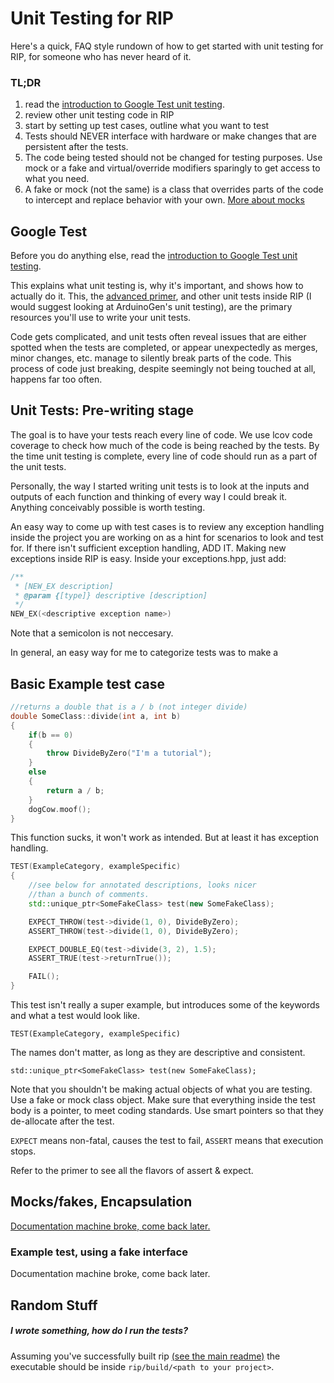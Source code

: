  # Unit Testing for RIP

Here's a quick, FAQ style rundown of how to get started with unit testing for RIP, for someone who has never heard of it.
### TL;DR
1. read the [introduction to Google Test unit testing](https://github.com/google/googletest/blob/master/googletest/README.md).
2. review other unit testing code in RIP
3. start by setting up test cases, outline what you want to test
4. Tests should NEVER interface with hardware or make changes that are persistent after the tests.
5. The code being tested should not be changed for testing purposes. Use mock or a fake and virtual/override modifiers sparingly to get access to what you need.
6. A fake or mock (not the same) is a class that overrides parts of the code to intercept and replace behavior with your own. [More about mocks](https://github.com/google/googletest/blob/master/googlemock/README.md)


## Google Test
Before you do anything else, read the [introduction to Google Test unit testing](https://github.com/google/googletest/blob/master/googletest/README.md).

This explains what unit testing is, why it's important, and shows how to actually do it. This, the [advanced primer](https://github.com/google/googletest/blob/master/googletest/docs/AdvancedGuide.md), and other unit tests inside RIP (I would suggest looking at ArduinoGen's unit testing), are the primary resources you'll use to write your unit tests.

 Code gets complicated, and unit tests often reveal issues that are either spotted when the tests are completed, or appear unexpectedly as merges, minor changes, etc. manage to silently break parts of the code. This process of code just breaking, despite seemingly not being touched at all, happens far too often.

 ## Unit Tests: Pre-writing stage
 The goal is to have your tests reach every line of code. We use lcov code coverage to check how much of the code is being reached by the tests. By the time unit testing is complete, every line of code should run as a part of the unit tests.

 Personally, the way I started writing unit tests is to look at the inputs and outputs of each function and thinking of every way I could break it. Anything conceivably possible is worth testing.

 An easy way to come up with test cases is to review any exception handling inside the project you are working on as a hint for scenarios to look and test for. If there isn't sufficient exception handling, ADD IT. Making new exceptions inside RIP is easy. Inside your exceptions.hpp, just add:

 ```c++
 /**
  * [NEW_EX description]
  * @param {[type]} descriptive [description]
  */
 NEW_EX(<descriptive exception name>)
 ```

 Note that a semicolon is not neccesary.

 In general, an easy way for me to categorize tests was to make a

## Basic Example test case
```c++
//returns a double that is a / b (not integer divide)
double SomeClass::divide(int a, int b)
{
    if(b == 0)
    {
        throw DivideByZero("I'm a tutorial");
    }
    else
    {
        return a / b;
    }
    dogCow.moof();   
}
```
This function sucks, it won't work as intended. But at least it has exception handling.
```c++
TEST(ExampleCategory, exampleSpecific)
{
    //see below for annotated descriptions, looks nicer
    //than a bunch of comments.
    std::unique_ptr<SomeFakeClass> test(new SomeFakeClass);

    EXPECT_THROW(test->divide(1, 0), DivideByZero);
    ASSERT_THROW(test->divide(1, 0), DivideByZero);

    EXPECT_DOUBLE_EQ(test->divide(3, 2), 1.5);
    ASSERT_TRUE(test->returnTrue());

    FAIL();
}
```
This test isn't really a super example, but introduces some of the keywords and what a test would look like.

`TEST(ExampleCategory, exampleSpecific)`

The names don't matter, as long as they are descriptive and consistent.


`std::unique_ptr<SomeFakeClass> test(new SomeFakeClass);`

Note that you shouldn't be making actual objects of what you are testing. Use a fake or mock class object. Make sure that everything inside the test body is a pointer, to meet coding standards. Use smart pointers so that they de-allocate after the test.

`EXPECT` means non-fatal, causes the test to fail, `ASSERT` means that execution stops.

Refer to the primer to see all the flavors of assert & expect.

## Mocks/fakes, Encapsulation
[Documentation machine broke, come back later.](https://github.com/google/googletest/blob/master/googlemock/docs/ForDummies.md)

### Example test, using a fake interface
Documentation machine broke, come back later.

## Random Stuff
##### *I wrote something, how do I run the tests?*
Assuming you've successfully built rip [(see the main readme)](../README.md)
the executable should be inside `rip/build/<path to your project>`.
